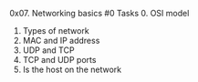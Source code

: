 0x07. Networking basics #0
Tasks
0. OSI model
1. Types of network
2. MAC and IP address
3. UDP and TCP
4. TCP and UDP ports
5. Is the host on the network
